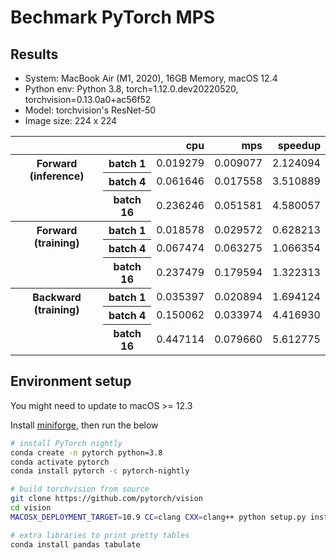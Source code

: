 # Bechmark PyTorch MPS

## Results

- System: MacBook Air (M1, 2020), 16GB Memory, macOS 12.4
- Python env: Python 3.8, torch=1.12.0.dev20220520, torchvision=0.13.0a0+ac56f52
- Model: torchvision's ResNet-50
- Image size: 224 x 224

<table>
  <thead>
    <tr style="text-align: right;">
      <th></th>
      <th></th>
      <th>cpu</th>
      <th>mps</th>
      <th>speedup</th>
    </tr>
  </thead>
  <tbody>
    <tr>
      <th rowspan="3" valign="top">Forward (inference)</th>
      <th>batch 1</th>
      <td>0.019279</td>
      <td>0.009077</td>
      <td>2.124094</td>
    </tr>
    <tr>
      <th>batch 4</th>
      <td>0.061646</td>
      <td>0.017558</td>
      <td>3.510889</td>
    </tr>
    <tr>
      <th>batch 16</th>
      <td>0.236246</td>
      <td>0.051581</td>
      <td>4.580057</td>
    </tr>
    <tr>
      <th rowspan="3" valign="top">Forward (training)</th>
      <th>batch 1</th>
      <td>0.018578</td>
      <td>0.029572</td>
      <td>0.628213</td>
    </tr>
    <tr>
      <th>batch 4</th>
      <td>0.067474</td>
      <td>0.063275</td>
      <td>1.066354</td>
    </tr>
    <tr>
      <th>batch 16</th>
      <td>0.237479</td>
      <td>0.179594</td>
      <td>1.322313</td>
    </tr>
    <tr>
      <th rowspan="3" valign="top">Backward (training)</th>
      <th>batch 1</th>
      <td>0.035397</td>
      <td>0.020894</td>
      <td>1.694124</td>
    </tr>
    <tr>
      <th>batch 4</th>
      <td>0.150062</td>
      <td>0.033974</td>
      <td>4.416930</td>
    </tr>
    <tr>
      <th>batch 16</th>
      <td>0.447114</td>
      <td>0.079660</td>
      <td>5.612775</td>
    </tr>
  </tbody>
</table>

## Environment setup

You might need to update to macOS >= 12.3

Install [miniforge](https://github.com/conda-forge/miniforge), then run the below

```bash
# install PyTorch nightly
conda create -n pytorch python=3.8
conda activate pytorch
conda install pytorch -c pytorch-nightly

# build torchvision from source
git clone https://github.com/pytorch/vision
cd vision
MACOSX_DEPLOYMENT_TARGET=10.9 CC=clang CXX=clang++ python setup.py install

# extra libraries to print pretty tables
conda install pandas tabulate
```

